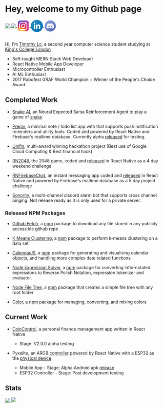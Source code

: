 # **Hey, welcome to my Github page**

<a href="https://img.shields.io">
    <img align="center" height="25"src="https://img.shields.io/github/followers/lochungtin?label=Follow&style=social">
</a>
<a href="visitor-badge.glitch.me">
    <img align="center" height="25"src="https://visitor-badge.glitch.me/badge?page_id=lochungtin.lochungtin">
</a>
<a href="https://www.instagram.com/lochungtin/">
    <img align="center" width="40" src="icons/instagram.png"/>
</a>
<a href="https://www.linkedin.com/in/timothy-lo-chung-tin/">
    <img align="center" width="40" src="icons/linkedin.png"/>
</a>
<a href="https://discordapp.com/users/155275561256747008">
    <img align="center" width="40" src="icons/discord.png"/>
</a>
</br>
</br>

Hi, I'm <a href="http://lochungtin.github.io/site">Timothy Lo</a>, a second year computer science student studying at <a href="https://www.kcl.ac.uk/">King's College London</a>
- Self-taught MERN Stack Web Developer
- React Native Mobile App Developer
- Microcontroller Enthusiast
- AI ML Enthusiast
- 2017 Robofest GRAF World Champion + Winner of the People's Choice Award

## **Completed Work**

- <a href="http://github.com/lochungtin/snakeAI">Snake AI</a>, an Neural Expected Sarsa Reinforcement Agent to play a game of <a href="http://github.com/lochungtin/snake">snake</a>
- <a href="http://github.com/lochungtin/Preply">Preply</a>, a minimal note / todo list app with that supports push notification reminders and utility tools. Coded and powered by React Native and Firebase's realtime database. Currently alpha <a href="http://github.com/lochungtin/Preply/releases">released</a> for testing.

- <a href="http://github.com/lochungtin/Unifin">Unifin</a>, multi-award winning hackathon project (Best use of Google Cloud Computing & Best financial hack)

- <a href="http://github.com/lochungtin/RN2048">RN2048</a>, the 2048 game, coded and <a href="http://github.com/lochungtin/RN2048/releases">released</a> in React Native as a 4 day weekend challenge

- <a href="http://github.com/lochungtin/RNFirebaseChat">RNFirebaseChat</a>, an instant messaging app coded and <a href="http://github.com/lochungtin/RN2048/releases">released</a> in React Native and powered by Firebase's realtime database as a 5 day project challenge


- <a href="http://github.com/lochungtin/Sonority">Sonority</a>, a multi-channel discord alarm bot that supports cross channel pinging. Not release ready as it is only used for a private server.


### **Released NPM Packages**

- <a href="http://github.com/lochungtin/github-fetch">Github Fetch</a>, a <a href="https://www.npmjs.com/package/@enigmaoffline/github-fetch">npm</a> package to download any file stored in any publicly accessible github repo

- <a href="http://github.com/lochungtin/kmeans-clustering">K Means Clustering</a>, a <a href="https://www.npmjs.com/package/@enigmaoffline/kmeans-clustering">npm</a> package to perform k-means clustering on a data set

- <a href="http://github.com/lochungtin/calendarJS">CalendarJS</a>, a <a href="https://www.npmjs.com/package/@enigmaoffline/calendarjs">npm</a> package for generating and visualising calendar objects, and handling more complex date related functions

- <a href="http://github.com/lochungtin/node-exp-solver">Node Expression Solver</a>, a <a href="https://www.npmjs.com/package/@enigmaoffline/node-exp-solver">npm</a> package for converting Infix-notated expressions to Reverse Polish Notation, expression tokenizer and evaluator.

- <a href="http://github.com/lochungtin/node-file-tree">Node File Tree</a>, a <a href="https://www.npmjs.com/package/@enigmaoffline/node-file-tree">npm</a> package that creates a simple file tree with any root folder

- <a href="http://github.com/lochungtin/node-color">Color</a>, a <a href="https://www.npmjs.com/package/@enigmaoffline/node-color">npm</a> package for managing, converting, and mixing colors


## **Current Work**
- <a href="http://lochungtin.github.io/coincontrol.web">CoinControl</a>, a personal finance management app written in React Native
    - Stage: V2.0.0 alpha testing

- Pyxelite, an ARGB <a href="http://github.com/lochungtin/Pyxelite">controller</a> powered by React Native with a ESP32 as the <a href="http://github.com/lochungtin/ESPyxelite">physical device</a>
    - Mobile App - Stage: Alpha Android apk <a href="http://github.com/lochungtin/Pyxelite/releases">release</a>
    - ESP32 Controller - Stage: Post development testing

## **Stats**

<a href="https://github.com/anuraghazra/github-readme-stats">
  <img align="center" height="150" src="https://github-readme-stats.vercel.app/api?username=lochungtin&show_icons=true&theme=tokyonight" />
</a>
<a href="https://github.com/anuraghazra/github-readme-stats">
  <img align="top" height="150" src="https://github-readme-stats.vercel.app/api/top-langs/?username=lochungtin&theme=tokyonight&layout=compact&langs_count=8" />
</a>
